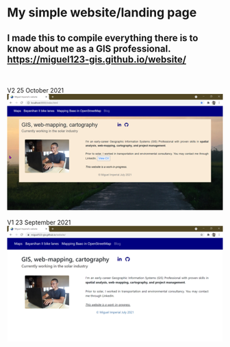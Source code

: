 # My simple website/landing page
## I made this to compile everything there is to know about me as a GIS professional. https://miguel123-gis.github.io/website/
</br></br>
V2 25 October 2021
![Screenshot](images/v2_screenshot.png)
</br></br>
V1 23 September 2021
![Screenshot](images/v1_screenshot.png)